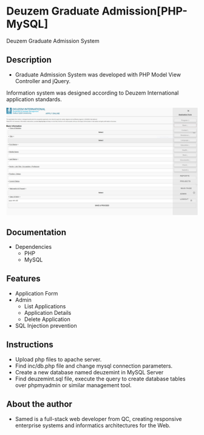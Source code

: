 # Deuzem Graduate Admission[PHP-MySQL]
Deuzem Graduate Admission System


## Description

* Graduate Admission System was developed with PHP Model View Controller and jQuery. 

Information system was designed according to Deuzem International application standards.

![Alt text](/screenshot.jpg?raw=true "Application Screenshot")

## Documentation
* Dependencies
  * PHP
  * MySQL
 
## Features
* Application Form
* Admin
  * List Applications
  * Application Details
  * Delete Application
* SQL Injection prevention

## Instructions
* Upload php files to apache server.
* Find inc/db.php file and change mysql connection parameters.
* Create a new database named deuzemint in MySQL Server
* Find deuzemint.sql file, execute the query to create database tables over phpmyadmin or similar management tool.

## About the author
* Samed is a full-stack web developer from QC, creating responsive enterprise systems and informatics architectures for the Web.
